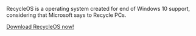 RecycleOS is a operating system created for end of Windows 10 support, considering that Microsoft says to Recycle PCs.

[Download RecycleOS now!](https://www.debian.org/)
